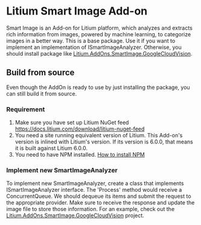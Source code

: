 # Litium Smart Image Add-on
Smart Image is an Add-on for Litium platform, which analyzes and extracts rich information from images, powered by machine learning, to categorize images in a better way.
This is a base package. Use it if you want to implement an implementation of ISmartImageAnalyzer. Otherwise, you should install package like [Litium.AddOns.SmartImage.GoogleCloudVision](https://github.com/tonnguyen/litium-addons-smartimage-googlecloudvision).

## Build from source
Even though the AddOn is ready to use by just installing the package, you can still build it from source.
### Requirement
1. Make sure you have set up Litium NuGet feed https://docs.litium.com/download/litium-nuget-feed
2. You need a site running equivalent version of Litium. This Add-on's version is inlined with Litium's version. If its version is 6.0.0, that means it is built against Litium 6.0.0.
3. You need to have NPM installed. [How to install NPM](https://www.npmjs.com/get-npm)

### Implement new SmartImageAnalyzer
To implement new SmartImageAnalyzer, create a class that implements ISmartImageAnalyzer interface. The 'Process' method would receive a ConcurrentQueue<ImageQueue>. We should dequeue its items and submit the request to the appropriate provider. Make sure to receive the response and update the image file to store those information.
For an example, check out the [Litium.AddOns.SmartImage.GoogleCloudVision](https://github.com/tonnguyen/litium-addons-smartimage-googlecloudvision) project.